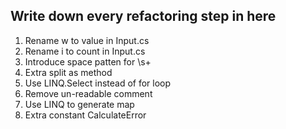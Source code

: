 ﻿## Write down every refactoring step in here
1. Rename w to value in Input.cs
2. Rename i to count in Input.cs
3. Introduce space patten for \s+
4. Extra split as method
5. Use LINQ.Select instead of for loop
6. Remove un-readable comment
7. Use LINQ to generate map
8. Extra constant CalculateError
